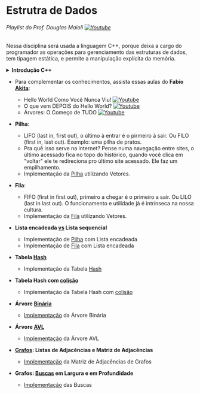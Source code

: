 # Estrutra de Dados

###### Playlist do Prof. Douglas Maioli [![Youtube](https://www.youtube.com/s/desktop/b4620429/img/favicon.ico)](https://www.youtube.com/playlist?list=PLrOyM49ctTx_AMgNGQaic10qQJpTpXfn_)

Nessa disciplina será usada a linguagem C++, porque deixa a cargo do programador as operações para gerenciamento das estruturas de dados, tem tipagem estática, e permite a manipulação explícita da memória.

<details><summary><b>Introdução C++</b></summary>

- Aula [1](./_introducao-cpp/primeiro.cpp) - Hello World
- Aula [2](./_introducao-cpp/segundo.cpp) - Variáveis e Entradas
- Aula [4](./_introducao-cpp/quarto.cpp) - Funções
- Desafio [1](./_introducao-cpp/exer1.cpp) - Função matemática
- Desafio [2](./_introducao-cpp/exer2.cpp) - Média aluno
- Desafio [3](./_introducao-cpp/exer3.cpp) - Fatorial
- Desafio [4](./_introducao-cpp/exer4.cpp) - Várias potências
- Desafio [5](./_introducao-cpp/exer5.cpp) - Moradia Popular
- Aula [7](./_introducao-cpp/setimo.cpp) - Ponteiros
- Aula [8](./_introducao-cpp/oitavo.cpp) - Vetores
- Aula [9](./_introducao-cpp/nono.cpp) - Matriz
- Desafio [6](./_introducao-cpp/exer6.cpp) - Gasto familiar
- Desafio [7](./_introducao-cpp/exer7.cpp) - Soma de matrizes
- Desafio [8](./_introducao-cpp/exer8.cpp) - Vetores dinâmicos
- Desafio [9](./_introducao-cpp/exer9.cpp) - Idade com ponteiro
- Desafio [10](./_introducao-cpp/exer10.cpp) - Trocando ponteiros
- Aula de Classes:
  - Exemplo [1](./_introducao-cpp/classe1.cpp)
  - Exemplo [2](./_introducao-cpp/classe2.cpp)
  - Exemplo [3](./_introducao-cpp/classe3.cpp)
- Classes em arquivos [separados](./_introducao-cpp/carro/)
> Pra compilar algoritmos em arquivos separados: `g++ main_filename.cpp filename.cpp etc.cpp -o filename.exe` depois pra rodar o algortimo pelo terminal vá no dir do .exe: `./filename.exe`
- Desafio [11](./_introducao-cpp/exer11.cpp) - Classe Cidades

</details>

- Para complementar os conhecimentos, assista essas aulas do **Fabio [Akita](https://github.com/akitaonrails)**:
  - Hello World Como Você Nunca Viu! [![Youtube](https://www.youtube.com/s/desktop/b4620429/img/favicon.ico)](https://youtu.be/Gp2m8ZuXoPg)
  - O que vem DEPOIS do Hello World? [![Youtube](https://www.youtube.com/s/desktop/b4620429/img/favicon.ico)](https://youtu.be/YyWMN_0g3BQ)
  - Árvores: O Começo de TUDO [![Youtube](https://www.youtube.com/s/desktop/b4620429/img/favicon.ico)](https://youtu.be/9GdesxWtOgs)

- **Pilha**: 
  - LIFO (last in, first out), o último à entrar é o pirmeiro à sair. Ou FILO (first in, last out). Exemplo: uma pilha de pratos.
  - Pra quê isso serve na internet? Pense numa navegação entre sites, o último acessado fica no topo do histórico, quando você clica em "voltar" ele te redireciona pro último site acessado. Ele faz um empilhamento.
  - Implementação da [Pilha](./pilha/) utilizando Vetores.
- **Fila**:
  - FIFO (first in first out), primeiro a chegar é o primeiro a sair. Ou LILO (last in last out). O funcionamento e utilidade já é intrínseca na nossa cultura.
  - Implementação da [Fila](./fila/fila.exe) utilizando Vetores.
- **Lista encadeada [vs](./pilha-encadeada/lista-encadeada.pdf) Lista sequencial**
  - Implementação de [Pilha](./pilha-encadeada/) com Lista encadeada
  - Implementação de [Fila](./fila-encadeada/) com Lista encadeada
- **Tabela [Hash](./tabela-hash/tabela_hash.pdf)**
  - Implementação da Tabela [Hash](./tabela-hash/)
- **Tabela Hash com [colisão](./tabela-hash-colisao/tabela_hash_colisao.pdf)**
  - Implementação da Tabela Hash com [colisão](./tabela-hash-colisao/)
- **Árvore [Binária](./arvore-binaria/arvore_binaria.pdf)**
  - [Implementação](./arvore-binaria/) da Árvore Binária
- **Árvore [AVL](./arvore-avl/arvore_avl.pdf)**
  - [Implementação](./arvore-avl/) da Árvore AVL
- **[Grafos](./grafos/grafos.pdf): Listas de Adjacências e Matriz de Adjacências**
  - [Implementação](./grafos/matriz-adjacencias) da Matriz de Adjacências de Grafos
- **Grafos: [Buscas](./grafos/buscas/buscas.pdf) em Largura e em Profundidade**
  - [Implementação](./grafos/buscas/) das Buscas
